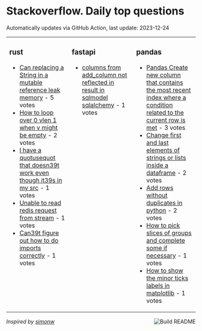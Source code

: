 # Stackoverflow. Daily top questions 

Automatically updates via GitHub Action, last update: <!-- date starts -->2023-12-24<!-- date ends -->


<table><tr><td valign="top" width="33%">

### rust
<!-- rust starts -->
* [Can replacing a String in a mutable reference leak memory](https://stackoverflow.com/questions/77707870/can-replacing-a-string-in-a-mutable-reference-leak-memory) - 5 votes
* [How to loop over 0  vlen  1 when v might be empty](https://stackoverflow.com/questions/77709668/how-to-loop-over-0-v-len-1-when-v-might-be-empty) - 2 votes
* [I have a quotusequot that doesn39t work even though it39s in my src](https://stackoverflow.com/questions/77708092/i-have-a-use-that-doesnt-work-even-though-its-in-my-src) - 1 votes
* [Unable to read redis request from stream](https://stackoverflow.com/questions/77706629/unable-to-read-redis-request-from-stream) - 1 votes
* [Can39t figure out how to do imports correctly](https://stackoverflow.com/questions/77710293/cant-figure-out-how-to-do-imports-correctly) - 1 votes
<!-- rust ends -->
</td><td valign="top" width="34%">


### fastapi
<!-- fastapi starts -->
* [columns from add_column not reflected in result in sqlmodel  sqlalchemy](https://stackoverflow.com/questions/77709885/columns-from-add-column-not-reflected-in-result-in-sqlmodel-sqlalchemy) - 1 votes
<!-- fastapi ends -->
</td><td valign="top" width="34%">


### pandas
<!-- pandas starts -->
* [Pandas Create new column that contains the most recent index where a condition related to the current row is met](https://stackoverflow.com/questions/77707167/pandas-create-new-column-that-contains-the-most-recent-index-where-a-condition) - 3 votes
* [Change first and last elements of strings or lists inside a dataframe](https://stackoverflow.com/questions/77708882/change-first-and-last-elements-of-strings-or-lists-inside-a-dataframe) - 2 votes
* [Add rows without duplicates in python](https://stackoverflow.com/questions/77711068/add-rows-without-duplicates-in-python) - 2 votes
* [How to pick slices of groups and complete some if necessary](https://stackoverflow.com/questions/77708463/how-to-pick-slices-of-groups-and-complete-some-if-necessary) - 1 votes
* [How to show the minor ticks labels in matplotlib](https://stackoverflow.com/questions/77710651/how-to-show-the-minor-ticks-labels-in-matplotlib) - 1 votes
<!-- pandas ends -->
</td></tr></table>

<a href="https://github.com/hp0404/hp0404/actions"><img src="https://github.com/hp0404/hp0404/workflows/Build%20README/badge.svg" align="right" alt="Build README"></a> <p>*Inspired by  [simonw](https://github.com/simonw/simonw)*</p>
